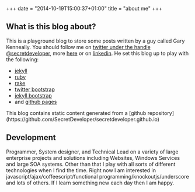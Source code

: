 +++
date = "2014-10-19T15:00:37+01:00"
title = "about me"
+++

## What is this blog about?
This is a playground blog to store some posts written by a guy called Gary Kenneally.  You should follow me on [twitter under the handle @secretdeveloper](http://twitter.com/secretdeveloper), more  [here]({{BASE_PATH}}/pages/about) or on [linkedin](http://www.linkedin.com/profile/view?id=49530287&trk=tab_pro).  He set this blog up to play with the following:
<ul>
  <li><span><a href="http://jekyllrb.com/">jekyll</a></span></li>
  <li><span><a href="http://www.ruby-lang.org/en/">ruby</a></span></li>
  <li><span><a href="http://rake.rubyforge.org/">rake</a></span></li> 
  <li><span><a href="http://twitter.github.io/bootstrap/">twitter bootstrap</a></span></li>
  <li><span><a href="http://jekyllbootstrap.com/">jekyll bootstrap</a></span></li>
  <li><span>and <a href="http://pages.github.com/">github pages</a></span></li>  
</ul> 
This blog contains static content generated from a [github repository](https://github.com/SecretDeveloper/secretdeveloper.github.io)

## Development
Programmer, System designer, and Technical Lead on a variety of large enterprise projects and solutions including Websites, Windows Services and large SOA systems. Other than that I play with all sorts of different technologies when I find the time.  Right now I am interested in javascript/ajax/coffeescript/functional programming/knockoutjs/underscore and lots of others.  If I learn something new each day then I am happy.

